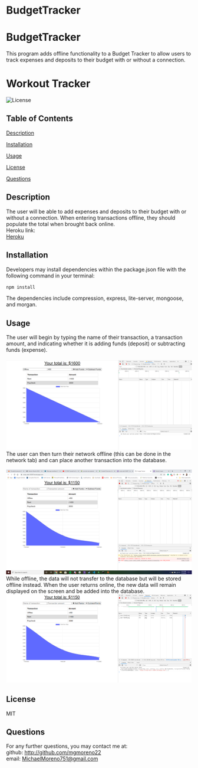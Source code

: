 # BudgetTracker

# BudgetTracker
This program adds offline functionality to a Budget Tracker to allow users to track expenses and deposits to their budget with or without a connection.

# Workout Tracker
  ![License](https://img.shields.io/badge/LICENSE-MIT-GREEN)
  ## Table of Contents
  [Description](#description)

  [Installation](#installation)

  [Usage](#usage)

  [License](#license)

  [Questions](#questions)
  ## Description
  The user will be able to add expenses and deposits to their budget with or without a connection. When entering transactions offline, they should populate the total when brought back online.<br> 
  Heroku link:<br>
  [Heroku](https://rocky-atoll-36387.herokuapp.com/)

  ## Installation
  Developers may install dependencies within the package.json file with the following command in your terminal:
  ```bash
  npm install
  ```
  The dependencies include compression, express, lite-server, mongoose, and morgan.
  ## Usage
  The user will begin by typing the name of their transaction, a transaction amount, and indicating whether it is adding funds (deposit) or subtracting funds (expense).<br><br>
  ![Form Completion example](./screenshots/BudgetTracker1.png)
  The user can then turn their network offline (this can be done in the network tab) and can place another transaction into the database.<br><br>
  ![Offline Transaction Example](./screenshots/BudgetTracker2.png)
  While offline, the data will not transfer to the database but will be stored offline instead. When the user returns online, the new data will remain displayed on the screen and be added into the database.
  ![Online Transaction Saved Example](./screenshots/BudgetTracker3.png)
  ## License
  MIT
  ## Questions
  For any further questions, you may contact me at:<br>
  github: http://github.com/mgmoreno22<br>
  email: MichaelMoreno751@gmail.com